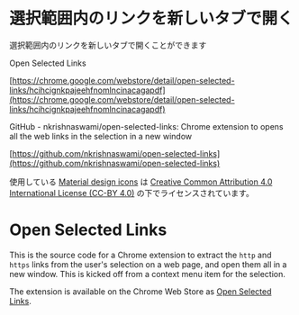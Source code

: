 # 選択範囲内のリンクを新しいタブで開く

選択範囲内のリンクを新しいタブで開くことができます

Open Selected Links

[https://chrome.google.com/webstore/detail/open-selected-links/hcihcignkpajeehfnomlncinacagapdf](https://chrome.google.com/webstore/detail/open-selected-links/hcihcignkpajeehfnomlncinacagapdf)

GitHub - nkrishnaswami/open-selected-links: Chrome extension to opens all the web links in the selection in a new window

[https://github.com/nkrishnaswami/open-selected-links](https://github.com/nkrishnaswami/open-selected-links)

使用している [Material design icons](https://github.com/google/material-design-icons) は [Creative Common Attribution 4.0 International License (CC-BY 4.0)](https://creativecommons.org/licenses/by/4.0/) の下でライセンスされています。

# Open Selected Links

This is the source code for a Chrome extension to extract the `http` and `https` links from the user's selection on a web page, and open them all in a new window. This is kicked off from a context menu item for the selection.

The extension is available on the Chrome Web Store as [Open Selected Links](https://chrome.google.com/webstore/detail/open-selected-links/hcihcignkpajeehfnomlncinacagapdf).
